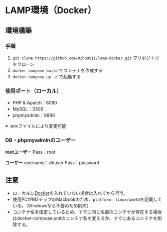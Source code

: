 # LAMP環境（Docker）
## 環境構築
### 手順
1. `git clone https://github.com/Riho0511/lamp-docker.git` でリポジトリをクローン
2. `docker-compose build` でコンテナを作成する
3. `docker-compose up -d` で起動する

### 使用ポート（ローカル）
- PHP & Apatch：8080
- MySQL：3306
- phpmyadmin：8888

※ .envファイルにより変更可能

### DB・phpmyadminのユーザー
**rootユーザー**
Pass：root

**ユーザー**
username：dbuser
Pass：password


## 注意
- ローカルに[Docker](https://docs.docker.com/engine/install/)を入れていない場合は入れてから行う。
- 使用PCがM2チップのMacbookのため、`platform: linux/amd64`を記載している。（Windowsなら不要のため削除）
- コンテナ名を指定しているため、すでに同じ名前のコンテナが存在する場合はdocker-compose.ymlのコンテナ名を変えるか、すでにあるコンテナを削除する。

